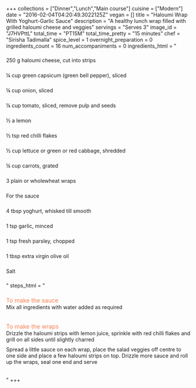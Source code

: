 +++
collections = ["Dinner","Lunch","Main course"]
cuisine = ["Modern"]
date = "2016-02-04T04:20:49.3022125Z"
vegan = []
title = "Haloumi Wrap With Yoghurt-Garlic Sauce"
description = "A healthy lunch wrap filled with grilled haloumi cheese and veggies"
servings = "Serves 3"
image_id = "J7HVPttL"
total_time = "PT15M"
total_time_pretty = "15 minutes"
chef = "Sirisha Tadimalla"
spice_level = 1
overnight_preparation = 0
ingredients_count = 16
num_accompaniments = 0
ingredients_html = "<ul style='padding-left: 0; list-style: none;'><li itemprop='recipeIngredient' style='margin: 8px 0px;padding: 8px 0px;'>250 g haloumi cheese, cut into strips</li><li itemprop='recipeIngredient' style='margin: 8px 0px;padding: 8px 0px;'>¼ cup green capsicum (green bell pepper), sliced</li><li itemprop='recipeIngredient' style='margin: 8px 0px;padding: 8px 0px;'>¼ cup onion, sliced</li><li itemprop='recipeIngredient' style='margin: 8px 0px;padding: 8px 0px;'>¼ cup tomato, sliced, remove pulp and seeds</li><li itemprop='recipeIngredient' style='margin: 8px 0px;padding: 8px 0px;'>½ a lemon</li><li itemprop='recipeIngredient' style='margin: 8px 0px;padding: 8px 0px;'>½ tsp red chilli flakes</li><li itemprop='recipeIngredient' style='margin: 8px 0px;padding: 8px 0px;'>½ cup lettuce or green or red cabbage, shredded</li><li itemprop='recipeIngredient' style='margin: 8px 0px;padding: 8px 0px;'>¼ cup carrots, grated</li><li itemprop='recipeIngredient' style='margin: 8px 0px;padding: 8px 0px;'>3 plain or wholewheat wraps</li><li itemprop='recipeIngredient' style='margin: 8px 0px;padding: 8px 0px;'>For the sauce</li><li itemprop='recipeIngredient' style='margin: 8px 0px;padding: 8px 0px;'>4 tbsp yoghurt, whisked till smooth</li><li itemprop='recipeIngredient' style='margin: 8px 0px;padding: 8px 0px;'>1 tsp garlic, minced</li><li itemprop='recipeIngredient' style='margin: 8px 0px;padding: 8px 0px;'>1 tsp fresh parsley, chopped</li><li itemprop='recipeIngredient' style='margin: 8px 0px;padding: 8px 0px;'>1 tbsp extra virgin olive oil</li><li itemprop='recipeIngredient' style='margin: 8px 0px;padding: 8px 0px;'>Salt</li></ul>"
steps_html = "<ol style='list-style: none inside; padding-left: 0px;'><li style='list-style: none; margin: 8px 0px;padding: 8px 0px;'><span style='font-size: medium; color: #f78153;'>To make the sauce</span><ol style='list-style: none inside; padding-left: 0px;'><li style='padding-bottom: 10px;'><i class='step-track-icon fa fa-square-o'></i><span class='step-text' itemprop='recipeInstructions'>Mix all ingredients with water added as required</span></li></ol></li><li style='list-style: none; margin: 8px 0px;padding: 8px 0px;'><span style='font-size: medium; color: #f78153;'>To make the wraps</span><ol style='list-style: none inside; padding-left: 0px;'><li style='padding-bottom: 10px;'><i class='step-track-icon fa fa-square-o'></i><span class='step-text' itemprop='recipeInstructions'>Drizzle the haloumi strips with lemon juice, sprinkle with red chilli flakes and grill on all sides until slightly charred</span></li><li style='padding-bottom: 10px;'><i class='step-track-icon fa fa-square-o'></i><span class='step-text' itemprop='recipeInstructions'>Spread a little sauce on each wrap, place the salad veggies off centre to one side and place a few haloumi strips on top. Drizzle more sauce and roll up the wraps, seal one end and serve</span></li></ol></li></ol>"
+++
